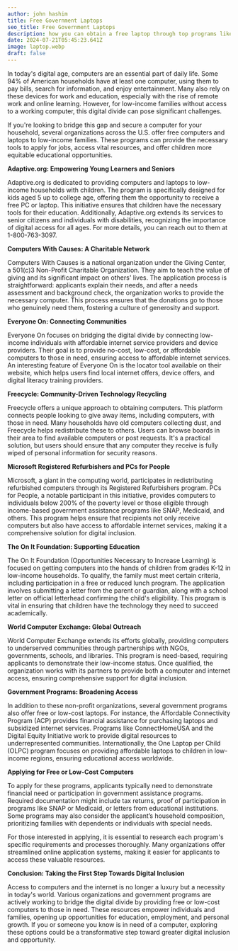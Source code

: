 ```yaml
---
author: john hashim
title: Free Government Laptops
seo_title: Free Government Laptops
description: how you can obtain a free laptop through top programs like EBT, Medicaid, and the Affordable Connectivity Program (ACP). I will cover eligibility requirements, necessary documentation, the online application process, and answer common questions. Let’s delve into the details.
date: 2024-07-21T05:45:23.641Z
image: laptop.webp
draft: false
---
```


In today's digital age, computers are an essential part of daily life. Some 94% of American households have at least one computer, using them to pay bills, search for information, and enjoy entertainment. Many also rely on these devices for work and education, especially with the rise of remote work and online learning. However, for low-income families without access to a working computer, this digital divide can pose significant challenges.

If you're looking to bridge this gap and secure a computer for your household, several organizations across the U.S. offer free computers and laptops to low-income families. These programs can provide the necessary tools to apply for jobs, access vital resources, and offer children more equitable educational opportunities.

**Adaptive.org: Empowering Young Learners and Seniors**

Adaptive.org is dedicated to providing computers and laptops to low-income households with children. The program is specifically designed for kids aged 5 up to college age, offering them the opportunity to receive a free PC or laptop. This initiative ensures that children have the necessary tools for their education. Additionally, Adaptive.org extends its services to senior citizens and individuals with disabilities, recognizing the importance of digital access for all ages. For more details, you can reach out to them at 1-800-763-3097.

**Computers With Causes: A Charitable Network**

Computers With Causes is a national organization under the Giving Center, a 501(c)3 Non-Profit Charitable Organization. They aim to teach the value of giving and its significant impact on others' lives. The application process is straightforward: applicants explain their needs, and after a needs assessment and background check, the organization works to provide the necessary computer. This process ensures that the donations go to those who genuinely need them, fostering a culture of generosity and support.

**Everyone On: Connecting Communities**

Everyone On focuses on bridging the digital divide by connecting low-income individuals with affordable internet service providers and device providers. Their goal is to provide no-cost, low-cost, or affordable computers to those in need, ensuring access to affordable internet services. An interesting feature of Everyone On is the locator tool available on their website, which helps users find local internet offers, device offers, and digital literacy training providers.

**Freecycle: Community-Driven Technology Recycling**

Freecycle offers a unique approach to obtaining computers. This platform connects people looking to give away items, including computers, with those in need. Many households have old computers collecting dust, and Freecycle helps redistribute these to others. Users can browse boards in their area to find available computers or post requests. It's a practical solution, but users should ensure that any computer they receive is fully wiped of personal information for security reasons.

**Microsoft Registered Refurbishers and PCs for People**

Microsoft, a giant in the computing world, participates in redistributing refurbished computers through its Registered Refurbishers program. PCs for People, a notable participant in this initiative, provides computers to individuals below 200% of the poverty level or those eligible through income-based government assistance programs like SNAP, Medicaid, and others. This program helps ensure that recipients not only receive computers but also have access to affordable internet services, making it a comprehensive solution for digital inclusion.

**The On It Foundation: Supporting Education**

The On It Foundation (Opportunities Necessary to Increase Learning) is focused on getting computers into the hands of children from grades K-12 in low-income households. To qualify, the family must meet certain criteria, including participation in a free or reduced lunch program. The application involves submitting a letter from the parent or guardian, along with a school letter on official letterhead confirming the child's eligibility. This program is vital in ensuring that children have the technology they need to succeed academically.

**World Computer Exchange: Global Outreach**

World Computer Exchange extends its efforts globally, providing computers to underserved communities through partnerships with NGOs, governments, schools, and libraries. This program is need-based, requiring applicants to demonstrate their low-income status. Once qualified, the organization works with its partners to provide both a computer and internet access, ensuring comprehensive support for digital inclusion.

**Government Programs: Broadening Access**

In addition to these non-profit organizations, several government programs also offer free or low-cost laptops. For instance, the Affordable Connectivity Program (ACP) provides financial assistance for purchasing laptops and subsidized internet services. Programs like ConnectHomeUSA and the Digital Equity Initiative work to provide digital resources to underrepresented communities. Internationally, the One Laptop per Child (OLPC) program focuses on providing affordable laptops to children in low-income regions, ensuring educational access worldwide.

**Applying for Free or Low-Cost Computers**

To apply for these programs, applicants typically need to demonstrate financial need or participation in government assistance programs. Required documentation might include tax returns, proof of participation in programs like SNAP or Medicaid, or letters from educational institutions. Some programs may also consider the applicant’s household composition, prioritizing families with dependents or individuals with special needs.

For those interested in applying, it is essential to research each program's specific requirements and processes thoroughly. Many organizations offer streamlined online application systems, making it easier for applicants to access these valuable resources.

**Conclusion: Taking the First Step Towards Digital Inclusion**

Access to computers and the internet is no longer a luxury but a necessity in today's world. Various organizations and government programs are actively working to bridge the digital divide by providing free or low-cost computers to those in need. These resources empower individuals and families, opening up opportunities for education, employment, and personal growth. If you or someone you know is in need of a computer, exploring these options could be a transformative step toward greater digital inclusion and opportunity.